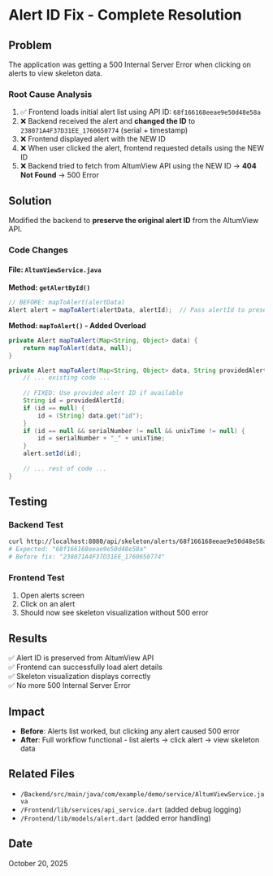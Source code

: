 # Alert ID Fix - Complete Resolution

## Problem
The application was getting a 500 Internal Server Error when clicking on alerts to view skeleton data.

### Root Cause Analysis
1. ✅ Frontend loads initial alert list using API ID: `68f166168eeae9e50d48e58a`
2. ❌ Backend received the alert and **changed the ID** to `238071A4F37D31EE_1760650774` (serial + timestamp)
3. ❌ Frontend displayed alert with the NEW ID
4. ❌ When user clicked the alert, frontend requested details using the NEW ID
5. ❌ Backend tried to fetch from AltumView API using the NEW ID → **404 Not Found** → 500 Error

## Solution
Modified the backend to **preserve the original alert ID** from the AltumView API.

### Code Changes

#### File: `AltumViewService.java`

**Method: `getAlertById()`**
```java
// BEFORE: mapToAlert(alertData)
Alert alert = mapToAlert(alertData, alertId);  // Pass alertId to preserve it
```

**Method: `mapToAlert()` - Added Overload**
```java
private Alert mapToAlert(Map<String, Object> data) {
    return mapToAlert(data, null);
}

private Alert mapToAlert(Map<String, Object> data, String providedAlertId) {
    // ... existing code ...
    
    // FIXED: Use provided alert ID if available
    String id = providedAlertId;
    if (id == null) {
        id = (String) data.get("id");
    }
    if (id == null && serialNumber != null && unixTime != null) {
        id = serialNumber + "_" + unixTime;
    }
    alert.setId(id);
    
    // ... rest of code ...
}
```

## Testing

### Backend Test
```bash
curl http://localhost:8080/api/skeleton/alerts/68f166168eeae9e50d48e58a | jq '.id'
# Expected: "68f166168eeae9e50d48e58a"
# Before fix: "238071A4F37D31EE_1760650774"
```

### Frontend Test
1. Open alerts screen
2. Click on an alert
3. Should now see skeleton visualization without 500 error

## Results
✅ Alert ID is preserved from AltumView API  
✅ Frontend can successfully load alert details  
✅ Skeleton visualization displays correctly  
✅ No more 500 Internal Server Error  

## Impact
- **Before**: Alerts list worked, but clicking any alert caused 500 error
- **After**: Full workflow functional - list alerts → click alert → view skeleton data

## Related Files
- `/Backend/src/main/java/com/example/demo/service/AltumViewService.java`
- `/Frontend/lib/services/api_service.dart` (added debug logging)
- `/Frontend/lib/models/alert.dart` (added error handling)

## Date
October 20, 2025
